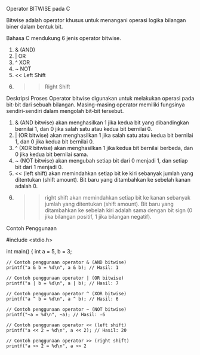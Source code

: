 Operator BITWISE pada C

Bitwise adalah operator khusus untuk menangani operasi logika bilangan biner dalam bentuk bit.

Bahasa C mendukung 6 jenis operator bitwise. 
1. & (AND)
2. | OR
3. ^ XOR 
4. ~ NOT
5. << Left Shift
6. >> Right Shift

Deskripsi Proses
Operator bitwise digunakan untuk melakukan operasi pada bit-bit dari sebuah bilangan. Masing-masing operator memiliki fungsinya sendiri-sendiri dalam mengolah bit-bit tersebut.
1. & (AND bitwise) akan menghasilkan 1 jika kedua bit yang dibandingkan bernilai 1, dan 0 jika salah satu atau kedua bit bernilai 0.
2. | (OR bitwise) akan menghasilkan 1 jika salah satu atau kedua bit bernilai 1, dan 0 jika kedua bit bernilai 0.
3. ^ (XOR bitwise) akan menghasilkan 1 jika kedua bit bernilai berbeda, dan 0 jika kedua bit bernilai sama.
4. ~ (NOT bitwise) akan mengubah setiap bit dari 0 menjadi 1, dan setiap bit dari 1 menjadi 0.
5. << (left shift) akan memindahkan setiap bit ke kiri sebanyak jumlah yang ditentukan (shift amount). Bit baru yang ditambahkan ke sebelah kanan adalah 0.
6. >> right shift akan memindahkan setiap bit ke kanan sebanyak jumlah yang ditentukan (shift amount). Bit baru yang ditambahkan ke sebelah kiri adalah sama dengan bit sign (0 jika bilangan positif, 1 jika bilangan negatif).

Contoh Penggunaan

#include <stdio.h>

int main()
{
    int a = 5, b = 3;

    // Contoh penggunaan operator & (AND bitwise)
    printf("a & b = %d\n", a & b); // Hasil: 1

    // Contoh penggunaan operator | (OR bitwise)
    printf("a | b = %d\n", a | b); // Hasil: 7

    // Contoh penggunaan operator ^ (XOR bitwise)
    printf("a ^ b = %d\n", a ^ b); // Hasil: 6

    // Contoh penggunaan operator ~ (NOT bitwise)
    printf("~a = %d\n", ~a); // Hasil: -6

    // Contoh penggunaan operator << (left shift)
    printf("a << 2 = %d\n", a << 2); // Hasil: 20

    // Contoh penggunaan operator >> (right shift)
    printf("a >> 2 = %d\n", a >> 2
